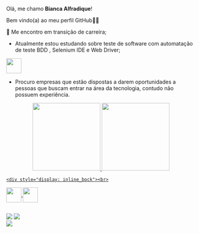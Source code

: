 Olá, me chamo **Bianca Alfradique**!

Bem vindo(a) ao meu perfil GitHub👋🏽

📌 Me encontro em transição de carreira;

* Atualmente estou estudando sobre teste de software com automatação de teste BDD , Selenium IDE e Web Driver;

<img src="https://cdn.jsdelivr.net/gh/devicons/devicon/icons/java/java-original.svg" width="40" height="40"/>

* Procuro empresas que estão dispostas a darem oportunidades a pessoas que buscam entrar na área da tecnologia, contudo não possuem experiência.

<div align="center">
  <a href="https://github.com/Bianca-Alfradique">
  <img height="180em" src="https://github-readme-stats.vercel.app/api?username=Bianca-Alfradique&show_icons=true&theme=dracula&include_all_commits=true&count_private=true"/>
  <img height="180em" src="https://github-readme-stats.vercel.app/api/top-langs/?username=Bianca-Alfradique&layout=compact&langs_count=7&theme=dracula"/>
</div>
  
    <div style="display: inline_bock"><br>
  
<img align="center" height="40" width="40" src="https://cdn.jsdelivr.net/gh/devicons/devicon/icons/cucumber/cucumber-plain.svg" />
<img align="center" height="40" width="40" src="https://cdn.jsdelivr.net/gh/devicons/devicon/icons/java/java-original-wordmark.svg" />
    

  </div>

  ##
  
 <div>    
   
  <a href = "mailto:biancasampaioalfradique@gmail.com"><img src="https://img.shields.io/badge/-Gmail-%23333?style=for-the-badge&logo=gmail&logoColor=white" target="_blank"></a>
  <a href="https://instagram.com/biancaalfradique" target="_blank"><img src="https://img.shields.io/badge/-Instagram-%23E4405F?style=for-the-badge&logo=instagram&logoColor=white" target="_blank"></a> 	 
  <a href="https://www.linkedin.com/in/bianca-alfradique-7758a4116/" target="_blank"><img src="https://img.shields.io/badge/-LinkedIn-%230077B5?style=for-the-badge&logo=linkedin&logoColor=white" target="_blank"></a>     
   
 </div>

